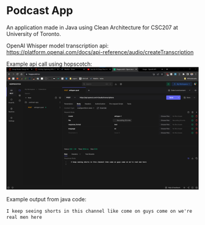 # Podcast App
An application made in Java using Clean Architecture for CSC207 at University of Toronto.

OpenAI Whisper model transcription api: https://platform.openai.com/docs/api-reference/audio/createTranscription

Example api call using hopscotch:
![api_example_request.png](api_example_request.png)

Example output from java code:
```
I keep seeing shorts in this channel like come on guys come on we're real men here
```
